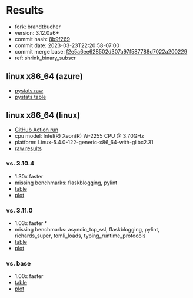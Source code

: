 # Results

- fork: brandtbucher
- version: 3.12.0a6+
- commit hash: [8b9f269](https://github.com/brandtbucher/cpython/commit/8b9f269)
- commit date: 2023-03-23T22:20:58-07:00
- commit merge base: [f2e5a6ee628502d307a97f587788d7022a200229](https://github.com/brandtbucher/cpython/commit/f2e5a6ee628502d307a97f587788d7022a200229)
- ref: shrink_binary_subscr

## linux x86_64 (azure)

- [pystats raw](bm-20230323-azure-x86_64-brandtbucher-shrink_binary_subscr-3.12.0a6%2B-8b9f269-pystats.json)
- [pystats table](bm-20230323-azure-x86_64-brandtbucher-shrink_binary_subscr-3.12.0a6%2B-8b9f269-pystats.md)

## linux x86_64 (linux)

- [GitHub Action run](https://github.com/faster-cpython/benchmarking/actions/runs/4515718480)
- cpu model: Intel(R) Xeon(R) W-2255 CPU @ 3.70GHz
- platform: Linux-5.4.0-122-generic-x86_64-with-glibc2.31
- [raw results](bm-20230323-linux-x86_64-brandtbucher-shrink_binary_subscr-3.12.0a6%2B-8b9f269.json)

### vs. 3.10.4

- 1.30x faster
- missing benchmarks: flaskblogging, pylint
- [table](bm-20230323-linux-x86_64-brandtbucher-shrink_binary_subscr-3.12.0a6%2B-8b9f269-vs-3.10.4.md)
- [plot](bm-20230323-linux-x86_64-brandtbucher-shrink_binary_subscr-3.12.0a6%2B-8b9f269-vs-3.10.4.png)

### vs. 3.11.0

- 1.03x faster \*
- missing benchmarks: asyncio_tcp_ssl, flaskblogging, pylint, richards_super, tomli_loads, typing_runtime_protocols
- [table](bm-20230323-linux-x86_64-brandtbucher-shrink_binary_subscr-3.12.0a6%2B-8b9f269-vs-3.11.0.md)
- [plot](bm-20230323-linux-x86_64-brandtbucher-shrink_binary_subscr-3.12.0a6%2B-8b9f269-vs-3.11.0.png)

### vs. base

- 1.00x faster
- [table](bm-20230323-linux-x86_64-brandtbucher-shrink_binary_subscr-3.12.0a6%2B-8b9f269-vs-base.md)
- [plot](bm-20230323-linux-x86_64-brandtbucher-shrink_binary_subscr-3.12.0a6%2B-8b9f269-vs-base.png)

